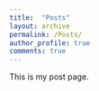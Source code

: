 ```yaml
---
title:  "Posts"
layout: archive
permalink: /Posts/
author_profile: true
comments: true
---
```


This is my post page.
